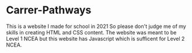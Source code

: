 # Carrer-Pathways
This is a website I made for school in 2021
So please don't judge me of my skills in creating HTML and CSS content.
The website was meant to be Level 1 NCEA but this website has Javascript which is sufficent for Level 2 NCEA.
